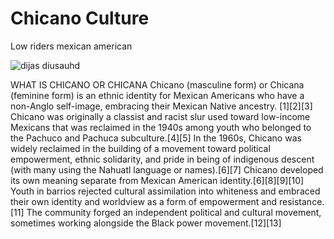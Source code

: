 # Chicano Culture
Low riders mexican american

![dijas diusauhd](https://i.pinimg.com/750x/ba/54/e9/ba54e9c25a865f99ee83f1db38167fd2.jpg)





WHAT IS CHICANO OR CHICANA
Chicano (masculine form) or Chicana (feminine form) is an ethnic identity for Mexican Americans who have a non-Anglo self-image, embracing their Mexican Native ancestry. [1][2][3] Chicano was originally a classist and racist slur used toward low-income Mexicans that was reclaimed in the 1940s among youth who belonged to the Pachuco and Pachuca subculture.[4][5] In the 1960s, Chicano was widely reclaimed in the building of a movement toward political empowerment, ethnic solidarity, and pride in being of indigenous descent (with many using the Nahuatl language or names).[6][7] Chicano developed its own meaning separate from Mexican American identity.[6][8][9][10] Youth in barrios rejected cultural assimilation into whiteness and embraced their own identity and worldview as a form of empowerment and resistance.[11] The community forged an independent political and cultural movement, sometimes working alongside the Black power movement.[12][13]
